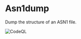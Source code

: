 # Asn1dump
Dump the structure of an ASN1 file.

![CodeQL](https://github.com/thomasleplus/Asn1dump/workflows/CodeQL/badge.svg)
